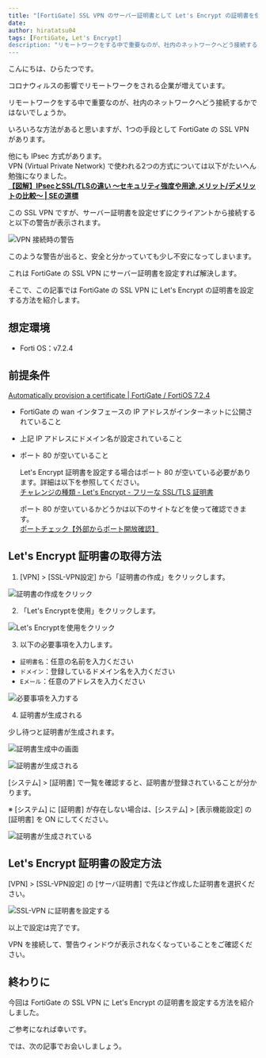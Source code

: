 ```yaml
---
title: "[FortiGate] SSL VPN のサーバー証明書として Let's Encrypt の証明書を使用する方法"
date: 
author: hiratatsu04
tags: [FortiGate, Let's Encrypt]
description: "リモートワークをする中で重要なのが、社内のネットワークへどう接続するかではないでしょうか。1つの手段として、FortiGate の SSL VPN があります。ただ、サーバー証明書を設定せずにクライアントから接続すると警告が出てしまいます。この記事では FortiGate の SSL VPN に Let's Encrypt の証明書を設定する方法を紹介します"
---
```


こんにちは、ひらたつです。

コロナウィルスの影響でリモートワークをされる企業が増えています。

リモートワークをする中で重要なのが、社内のネットワークへどう接続するかではないでしょうか。

いろいろな方法があると思いますが、1つの手段として FortiGate の SSL VPN があります。

他にも IPsec 方式があります。  
VPN (Virtual Private Network) で使われる2つの方式については以下がたいへん勉強になりました。  
**[【図解】IPsecとSSL/TLSの違い ～セキュリティ強度や用途,メリット/デメリットの比較～ | SEの道標](https://milestone-of-se.nesuke.com/nw-basic/tls/compare-with-ipsec-and-tls/)**

この SSL VPN ですが、サーバー証明書を設定せずにクライアントから接続すると以下の警告が表示されます。

![VPN 接続時の警告](images/1-error.png "VPN 接続時の警告")

このような警告が出ると、安全と分かっていても少し不安になってしまいます。

これは FortiGate の SSL VPN にサーバー証明書を設定すれば解決します。

そこで、この記事では FortiGate の SSL VPN に Let's Encrypt の証明書を設定する方法を紹介します。

## 想定環境

- Forti OS：v7.2.4

## 前提条件

 [Automatically provision a certificate | FortiGate / FortiOS 7.2.4](https://docs.fortinet.com/document/fortigate/7.2.4/administration-guide/822087/automatically-provision-a-certificate)

- FortiGate の wan インタフェースの IP アドレスがインターネットに公開されていること
- 上記 IP アドレスにドメイン名が設定されていること
- ポート 80 が空いていること

    Let's Encrypt 証明書を設定する場合はポート 80 が空いている必要があります。詳細は以下を参照してください。  
    [チャレンジの種類 - Let's Encrypt - フリーな SSL/TLS 証明書](https://letsencrypt.org/ja/docs/challenge-types/)

    ポート 80 が空いているかどうかは以下のサイトなどを使って確認できます。  
    [ポートチェック【外部からポート開放確認】](https://www.cman.jp/network/support/port.html)

## Let's Encrypt 証明書の取得方法

1. [VPN] > [SSL-VPN設定] から「証明書の作成」をクリックします。

![証明書の作成をクリック](images/2-make-encrypt.png "証明書の作成をクリック")

2. 「Let's Encryptを使用」をクリックします。

![Let's Encryptを使用をクリック](images/3-select-lets-encrypt.png "Let's Encryptを使用をクリック")

3. 以下の必要事項を入力します。
- `証明書名`：任意の名前を入力ください
- `ドメイン`：登録しているドメイン名を入力ください
- `Eメール`：任意のアドレスを入力ください

![必要事項を入力する](images/4-input-needed-content.png "必要事項を入力する")

4. 証明書が生成される

少し待つと証明書が生成されます。

![証明書生成中の画面](images/5-wait.png "証明書生成中の画面")

![証明書が生成される](images/6-made-enprypt.png "証明書が生成される")

[システム] > [証明書] で一覧を確認すると、証明書が登録されていることが分かります。

※ [システム] に [証明書] が存在しない場合は、[システム] > [表示機能設定] の [証明書] を ON にしてください。

![証明書が生成されている](images/7-encrypt-list.png "証明書が生成されている")

## Let's Encrypt 証明書の設定方法

[VPN] > [SSL-VPN設定] の [サーバ証明書] で先ほど作成した証明書を選択ください。

![SSL-VPN に証明書を設定する](images/8-set-vpn-encrypt.png "SSL-VPN に証明書を設定する")

以上で設定は完了です。

VPN を接続して、警告ウィンドウが表示されなくなっていることをご確認ください。

## 終わりに

今回は FortiGate の SSL VPN に Let's Encrypt の証明書を設定する方法を紹介しました。

ご参考になれば幸いです。

では、次の記事でお会いしましょう。
